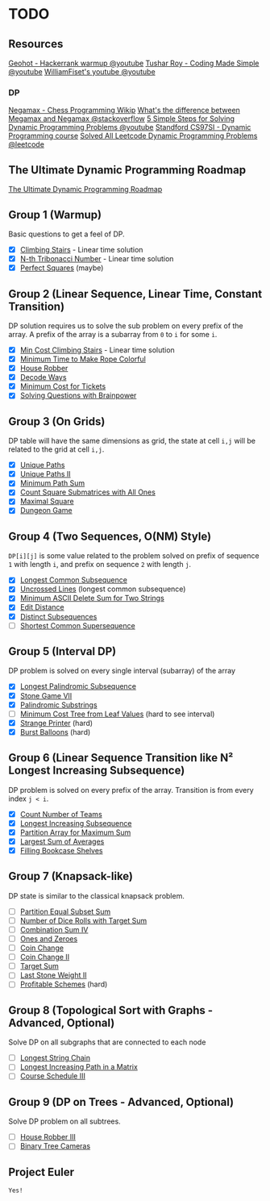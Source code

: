 # TODO

## Resources

[Geohot - Hackerrank warmup @youtube](https://www.youtube.com/watch?v=Q8nhQSp__3s)
[Tushar Roy - Coding Made Simple @youtube](https://www.youtube.com/@tusharroy2525)
[WilliamFiset's youtube @youtube](https://www.youtube.com/@WilliamFiset-videos)

### DP

[Negamax - Chess Programming Wikip](<https://www.chessprogramming.org/Negamax#:~:text=a%20common%20way%20of%20implementing,min(%2Da%2C%20%2Db)>)
[What's the difference between Megamax and Negamax @stackoverflow](https://stackoverflow.com/questions/65750233/what-is-the-difference-between-minimax-and-negamax)
[5 Simple Steps for Solving Dynamic Programming Problems @youtube](https://www.youtube.com/watch?v=aPQY__2H3tE)
[Standford CS97SI - Dynamic Programming course](https://web.stanford.edu/class/cs97si/04-dynamic-programming.pdf)
[Solved All Leetcode Dynamic Programming Problems @leetcode](https://leetcode.com/discuss/post/1000929/solved-all-dynamic-programming-dp-proble-8m82/)

## The Ultimate Dynamic Programming Roadmap

[The Ultimate Dynamic Programming Roadmap](https://www.reddit.com/r/leetcode/comments/14o10jd/the_ultimate_dynamic_programming_roadmap/)

## Group 1 (Warmup)

Basic questions to get a feel of DP.

- [x] [Climbing Stairs](https://leetcode.com/problems/climbing-stairs/) - Linear time solution
- [x] [N-th Tribonacci Number](https://leetcode.com/problems/n-th-tribonacci-number/) - Linear time solution
- [x] [Perfect Squares](https://leetcode.com/problems/perfect-squares/) (maybe)

## Group 2 (Linear Sequence, Linear Time, Constant Transition)

DP solution requires us to solve the sub problem on every prefix of the array. A prefix of the array is a subarray from `0` to `i` for some `i`.

- [x] [Min Cost Climbing Stairs](https://leetcode.com/problems/min-cost-climbing-stairs/) - Linear time solution
- [x] [Minimum Time to Make Rope Colorful](https://leetcode.com/problems/minimum-time-to-make-rope-colorful/)
- [x] [House Robber](https://leetcode.com/problems/house-robber/)
- [x] [Decode Ways](https://leetcode.com/problems/decode-ways/)
- [x] [Minimum Cost for Tickets](https://leetcode.com/problems/minimum-cost-for-tickets/)
- [x] [Solving Questions with Brainpower](https://leetcode.com/problems/solving-questions-with-brainpower/)

## Group 3 (On Grids)

DP table will have the same dimensions as grid, the state at cell `i,j` will be related to the grid at cell `i,j`.

- [x] [Unique Paths](https://leetcode.com/problems/unique-paths/)
- [x] [Unique Paths II](https://leetcode.com/problems/unique-paths-ii/)
- [x] [Minimum Path Sum](https://leetcode.com/problems/minimum-path-sum/)
- [x] [Count Square Submatrices with All Ones](https://leetcode.com/problems/count-square-submatrices-with-all-ones/)
- [x] [Maximal Square](https://leetcode.com/problems/maximal-square/)
- [x] [Dungeon Game](https://leetcode.com/problems/dungeon-game/)

## Group 4 (Two Sequences, O(NM) Style)

`DP[i][j]` is some value related to the problem solved on prefix of sequence `1` with length `i`, and prefix on sequence `2` with length `j`.

- [x] [Longest Common Subsequence](https://leetcode.com/problems/longest-common-subsequence/)
- [x] [Uncrossed Lines](https://leetcode.com/problems/uncrossed-lines/) (longest common subsequence)
- [x] [Minimum ASCII Delete Sum for Two Strings](https://leetcode.com/problems/minimum-ascii-delete-sum-for-two-strings/)
- [x] [Edit Distance](https://leetcode.com/problems/edit-distance/)
- [x] [Distinct Subsequences](https://leetcode.com/problems/distinct-subsequences/)
- [ ] [Shortest Common Supersequence](https://leetcode.com/problems/shortest-common-supersequence/)

## Group 5 (Interval DP)

DP problem is solved on every single interval (subarray) of the array

- [x] [Longest Palindromic Subsequence](https://leetcode.com/problems/longest-palindromic-subsequence/)
- [x] [Stone Game VII](https://leetcode.com/problems/stone-game-vii/)
- [x] [Palindromic Substrings](https://leetcode.com/problems/palindromic-substrings/)
- [ ] [Minimum Cost Tree from Leaf Values](https://leetcode.com/problems/minimum-cost-tree-from-leaf-values/) (hard to see interval)
- [x] [Strange Printer](https://leetcode.com/problems/strange-printer/) (hard)
- [x] [Burst Balloons](https://leetcode.com/problems/burst-balloons/) (hard)

## Group 6 (Linear Sequence Transition like N² Longest Increasing Subsequence)

DP problem is solved on every prefix of the array. Transition is from every index `j < i`.

- [x] [Count Number of Teams](https://leetcode.com/problems/count-number-of-teams/)
- [x] [Longest Increasing Subsequence](https://leetcode.com/problems/longest-increasing-subsequence/)
- [x] [Partition Array for Maximum Sum](https://leetcode.com/problems/partition-array-for-maximum-sum/)
- [x] [Largest Sum of Averages](https://leetcode.com/problems/largest-sum-of-averages/)
- [x] [Filling Bookcase Shelves](https://leetcode.com/problems/filling-bookcase-shelves/)

## Group 7 (Knapsack-like)

DP state is similar to the classical knapsack problem.

- [ ] [Partition Equal Subset Sum](https://leetcode.com/problems/partition-equal-subset-sum/)
- [ ] [Number of Dice Rolls with Target Sum](https://leetcode.com/problems/number-of-dice-rolls-with-target-sum/)
- [ ] [Combination Sum IV](https://leetcode.com/problems/combination-sum-iv/)
- [ ] [Ones and Zeroes](https://leetcode.com/problems/ones-and-zeroes/)
- [ ] [Coin Change](https://leetcode.com/problems/coin-change/)
- [ ] [Coin Change II](https://leetcode.com/problems/coin-change-ii/)
- [ ] [Target Sum](https://leetcode.com/problems/target-sum/)
- [ ] [Last Stone Weight II](https://leetcode.com/problems/last-stone-weight-ii/)
- [ ] [Profitable Schemes](https://leetcode.com/problems/profitable-schemes/) (hard)

## Group 8 (Topological Sort with Graphs - Advanced, Optional)

Solve DP on all subgraphs that are connected to each node

- [ ] [Longest String Chain](https://leetcode.com/problems/longest-string-chain/)
- [ ] [Longest Increasing Path in a Matrix](https://leetcode.com/problems/longest-increasing-path-in-a-matrix/)
- [ ] [Course Schedule III](https://leetcode.com/problems/course-schedule-iii/)

## Group 9 (DP on Trees - Advanced, Optional)

Solve DP problem on all subtrees.

- [ ] [House Robber III](https://leetcode.com/problems/house-robber-iii/)
- [ ] [Binary Tree Cameras](https://leetcode.com/problems/binary-tree-cameras/)

## Project Euler

`Yes!`
